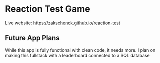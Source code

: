 # Reaction Test Game
Live website: https://zakschenck.github.io/reaction-test
## Future App Plans
While this app is fully functional with clean code, it needs more. I plan on making this fullstack with a leaderboard connected to a SQL database

